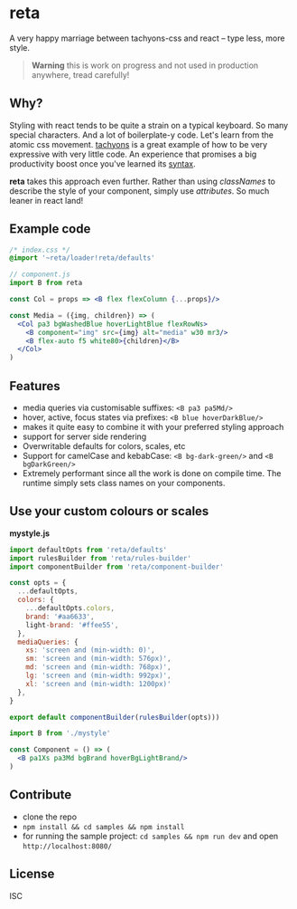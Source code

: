 # reta

A very happy marriage between tachyons-css and react – type less, more style.

> **Warning** this is work on progress and not used in production anywhere, tread carefully!

## Why?

Styling with react tends to be quite a strain on a typical keyboard. So many special characters. And a lot of boilerplate-y code.
Let's learn from the atomic css movement. [tachyons](http://tachyons.io/) is a great example of how to be very expressive with very little code. An experience that promises a big productivity boost once you've learned its [syntax](http://tachyons.io/docs/).

**reta** takes this approach even further. Rather than using _classNames_ to describe the style of your component, simply use _attributes_. So much leaner in react land!

## Example code

```css
/* index.css */
@import '~reta/loader!reta/defaults'
```

```jsx
// component.js
import B from reta

const Col = props => <B flex flexColumn {...props}/>

const Media = ({img, children}) => (
  <Col pa3 bgWashedBlue hoverLightBlue flexRowNs>
    <B component="img" src={img} alt="media" w30 mr3/>
    <B flex-auto f5 white80>{children}</B>
  </Col>
)
```

## Features

- media queries via customisable suffixes: `<B pa3 pa5Md/>`
- hover, active, focus states via prefixes: `<B blue hoverDarkBlue/>`
- makes it quite easy to combine it with your preferred styling approach
- support for server side rendering
- Overwritable defaults for colors, scales, etc
- Support for camelCase and kebabCase: `<B bg-dark-green/>` and `<B bgDarkGreen/>`
- Extremely performant since all the work is done on compile time. The runtime simply sets class names on your components.


## Use your custom colours or scales

**mystyle.js**

```js
import defaultOpts from 'reta/defaults'
import rulesBuilder from 'reta/rules-builder'
import componentBuilder from 'reta/component-builder'

const opts = {
  ...defaultOpts,
  colors: {
    ...defaultOpts.colors,
    brand: '#aa6633',
    light-brand: '#ffee55',
  },
  mediaQueries: {
    xs: 'screen and (min-width: 0)',
    sm: 'screen and (min-width: 576px)',
    md: 'screen and (min-width: 768px)',
    lg: 'screen and (min-width: 992px)',
    xl: 'screen and (min-width: 1200px)'
  },
}

export default componentBuilder(rulesBuilder(opts)))
```

```jsx
import B from './mystyle'

const Component = () => (
  <B pa1Xs pa3Md bgBrand hoverBgLightBrand/>
)
```

## Contribute

- clone the repo
- `npm install && cd samples && npm install`
- for running the sample project: `cd samples && npm run dev` and open `http://localhost:8080/`

## License

ISC
